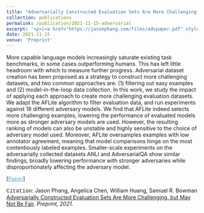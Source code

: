```yaml
---
title: "Adversarially Constructed Evaluation Sets Are More Challenging, but May Not Be Fair"
collection: publications
permalink: /publication/2021-11-15-adversarial
excerpt: '<p>[<a href="https://jasonphang.com/files/advpaper.pdf" style="color:#51ADC8;">Paper</a>] - <a href="/publication/2021-11-15-adversarial" style="color:#51ADC8;">Abstract</a><br /><span style="font-family:Courier New">Citation</span>: Jason Phang, Angelica Chen, William Huang, Samuel R. Bowman <u>Adversarially Constructed Evaluation Sets Are More Challenging, but May Not Be Fair</u>. <i>Preprint, 2021.</i></p>'
date: 2021-11-15
venue: 'Preprint'
---
```


More capable language models increasingly saturate existing task benchmarks, in some cases outperforming humans. This has left little headroom with which to measure further progress. Adversarial dataset creation has been proposed as a strategy to construct more challenging datasets, and two common approaches are: (1) filtering out easy examples and (2) model-in-the-loop data collection. In this work, we study the impact of applying each approach to create more challenging evaluation datasets. We adapt the AFLite algorithm to filter evaluation data, and run experiments against 18 different adversary models. We find that AFLite indeed selects more challenging examples, lowering the performance of evaluated models more as stronger adversary models are used. However, the resulting ranking of models can also be unstable and highly sensitive to the choice of adversary model used. Moreover, AFLite oversamples examples with low annotator agreement, meaning that model comparisons hinge on the most contentiously labeled examples. Smaller-scale experiments on the adversarially collected datasets ANLI and AdversarialQA show similar findings, broadly lowering performance with stronger adversaries while disproportionately affecting the adversary model.

[<a href="https://jasonphang.com/files/advpaper.pdf" style="color:#51ADC8;">Paper</a>]

<span style="font-family:Courier New">Citation</span>: Jason Phang, Angelica Chen, William Huang, Samuel R. Bowman <u>Adversarially Constructed Evaluation Sets Are More Challenging, but May Not Be Fair</u>. <i>Preprint, 2021.</i> 